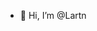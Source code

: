 - 👋 Hi, I’m @Lartn


<!---
Lartn/Lartn is a ✨ special ✨ repository because its `README.md` (this file) appears on your GitHub profile.
You can click the Preview link to take a look at your changes.
--->
